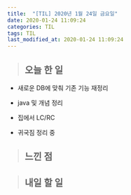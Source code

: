 ```yaml
---
title:  "[TIL] 2020년 1월 24일 금요일"
date: 2020-01-24 11:09:24
categories: TIL
tags: TIL
last_modified_at: 2020-01-24 11:09:24
---
```


>## 오늘 한 일   

- 새로운 DB에 맞춰 기존 기능 재정리

- java 및 개념 정리
- 집에서 LC/RC

- 귀국짐 정리 중


>## 느낀 점



>## 내일 할 일
